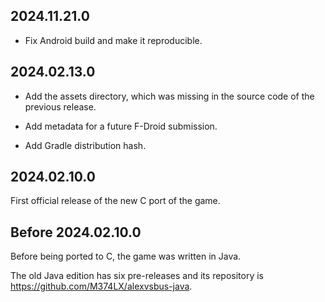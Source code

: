 ## 2024.11.21.0

- Fix Android build and make it reproducible.


## 2024.02.13.0

- Add the assets directory, which was missing in the source code of the
  previous release.

- Add metadata for a future F-Droid submission.

- Add Gradle distribution hash.


## 2024.02.10.0

First official release of the new C port of the game.


## Before 2024.02.10.0

Before being ported to C, the game was written in Java.

The old Java edition has six pre-releases and its repository is
https://github.com/M374LX/alexvsbus-java.

